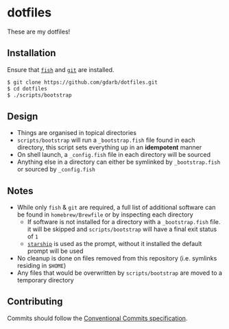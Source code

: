 # dotfiles

These are my dotfiles!

## Installation

Ensure that [`fish`](https://fishshell.com) and [`git`](https://git-scm.com) are installed.

```sh
$ git clone https://github.com/gdarb/dotfiles.git
$ cd dotfiles
$ ./scripts/bootstrap
```

## Design

-   Things are organised in topical directories
-   `scripts/bootstrap` will run a `_bootstrap.fish` file found in each directory, this script sets everything up in an **idempotent** manner
-   On shell launch, a `_config.fish` file in each directory will be sourced
-   Anything else in a directory can either be symlinked by `_bootstrap.fish` or sourced by `_config.fish`

## Notes

-   While only `fish` & `git` are required, a full list of additional software can be found in `homebrew/Brewfile` or by inspecting each directory
    -   If software is not installed for a directory with a `_bootstrap.fish` file. it will be skipped and `scripts/bootstrap` will have a final exit status of `1`
    -   [`starship`](https://starship.rs) is used as the prompt, without it installed the default prompt will be used
-   No cleanup is done on files removed from this repository (i.e. symlinks residing in `$HOME`)
-   Any files that would be overwritten by `scripts/bootstrap` are moved to a temporary directory

## Contributing

Commits should follow the [Conventional Commits specification](https://www.conventionalcommits.org/en/v1.0.0/).
